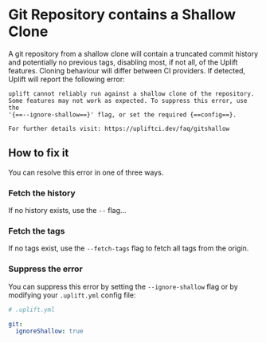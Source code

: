 # Git Repository contains a Shallow Clone

A git repository from a shallow clone will contain a truncated commit history and potentially no previous tags, disabling most, if not all, of the Uplift features. Cloning behaviour will differ between CI providers. If detected, Uplift will report the following error:

```text
uplift cannot reliably run against a shallow clone of the repository.
Some features may not work as expected. To suppress this error, use the
'{==--ignore-shallow==}' flag, or set the required {==config==}.

For further details visit: https://upliftci.dev/faq/gitshallow
```

## How to fix it

You can resolve this error in one of three ways.

### Fetch the history

If no history exists, use the `--` flag...

### Fetch the tags

If no tags exist, use the `--fetch-tags` flag to fetch all tags from the origin.

### Suppress the error

You can suppress this error by setting the `--ignore-shallow` flag or by modifying your `.uplift.yml` config file:

```yaml linenums="1"
# .uplift.yml

git:
  ignoreShallow: true
```
